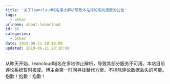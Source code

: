 ```yaml
---
title: '关于leancloud域名停止解析导致本站评论系统报废的公告'
tags:
  - other
urlname: about-leancloud
id: 65
categories:
  - other
date: 2019-06-21 20:10:00
updated: 2019-06-21 20:10:00
---
```


从昨天开始，leancloud域名在多地停止解析，导致其部分服务不可用。本站目前评论系统暂时报废。博主会第一时间寻找替代方案。不排除评论数据丢失的可能。抱歉！抱歉！抱歉！